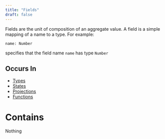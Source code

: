 ```yaml
---
title: "Fields"
draft: false
---
```


Fields are the unit of composition of an aggregate value. A field is a simple
mapping of a name to a type. For example:

```name: Number```

specifies that the field name `name` has type `Number`

## Occurs In
* [Types](types) 
* [States](states)
* [Projections](projections)
* [Functions](functions)

# Contains
Nothing
